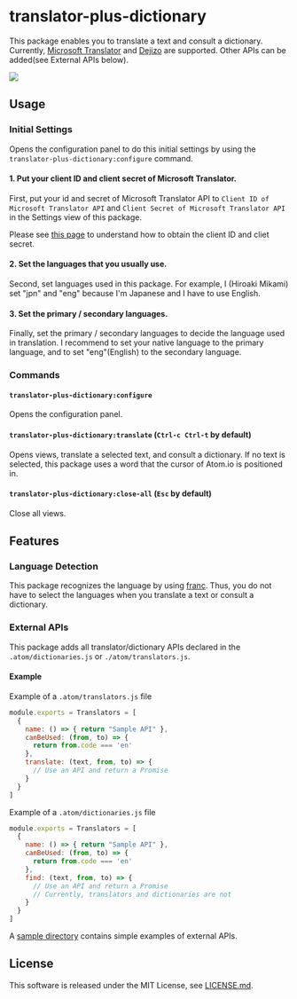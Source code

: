# translator-plus-dictionary
This package enables you to translate a text and consult a dictionary. Currently, [Microsoft Translator](https://www.microsoft.com/en-us/translator/default.aspx) and [Dejizo](https://dejizo.jp/dev/) are supported. Other APIs can be added(see External APIs below).

![](http://hiroakimikami.github.io/atom-translator-plus-dictionary/screenshot.gif)

## Usage
### Initial Settings
Opens the configuration panel to do this initial settings by using the `translator-plus-dictionary:configure` command.

#### 1. Put your client ID and client secret of Microsoft Translator.
First, put your id and secret of Microsoft Translator API to `Client ID of Microsoft Translator API` and `Client Secret of Microsoft Translator API` in the Settings view of this package.

Please see [this page](https://www.microsoft.com/en-us/translator/getstarted.aspx) to understand how to obtain the client ID and cliet secret.

#### 2. Set the languages that you usually use.
Second, set languages used in this package.
For example, I (Hiroaki Mikami) set "jpn" and "eng" because I'm Japanese and I have to use English.

#### 3. Set the primary / secondary languages.
Finally, set the primary / secondary languages to decide the language used in translation.
I recommend to set your native language to the primary language, and to set "eng"(English) to the secondary language.

### Commands
#### `translator-plus-dictionary:configure`
Opens the configuration panel.

#### `translator-plus-dictionary:translate` (`Ctrl-c Ctrl-t` by default)
Opens views, translate a selected text, and consult a dictionary. If no text is selected, this package uses a word that the cursor of Atom.io is positioned in.

#### `translator-plus-dictionary:close-all` (`Esc` by default)
Close all views.

## Features
### Language Detection
This package recognizes the language by using [franc](https://github.com/wooorm/franc). Thus, you do not have to select the languages when you translate a text or consult a dictionary.

### External APIs
This package adds all translator/dictionary APIs declared in the `.atom/dictionaries.js` or `./atom/translators.js`.

#### Example
Example of a `.atom/translators.js` file
```JavaScript
module.exports = Translators = [
  {
    name: () => { return "Sample API" },
    canBeUsed: (from, to) => {
      return from.code === 'en'
    },
    translate: (text, from, to) => {
      // Use an API and return a Promise
    }
  }
]
```

Example of a `.atom/dictionaries.js` file
```JavaScript
module.exports = Translators = [
  {
    name: () => { return "Sample API" },
    canBeUsed: (from, to) => {
      return from.code === 'en'
    },
    find: (text, from, to) => {
      // Use an API and return a Promise
      // Currently, translators and dictionaries are not
    }
  }
]
```

A [sample directory](./sample) contains simple examples of external APIs.

## License
This software is released under the MIT License, see [LICENSE.md](LICENSE.md).
